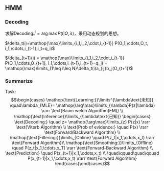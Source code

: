 ## HMM

### Decoding

求解Decoding:$\hat I = \arg\max P(I|O,\lambda)$，采用动态规划的思想。

$\delta_t(i)=\mathop{\max}\limits_{i_1,i_2,\cdot,i_{t-1}} P(O_1,\cdots,O_t, i_1,\cdots,i_{t-1},i_t=q_i)$

$\delta_{t+1}(j) = \mathop{\max}\limits_{i_1,i_2,\cdot,i_{t-1}} P(O_1,\cdots,O_{t+1}, i_1,\cdots,i_{t-1},i_{t+1}=q_j) = \mathop{\max}\limits_{1\leq i\leq N}\delta_t(i)a_{ij}b_j(O_{t+1})$


### Summarize

Task:
$$\begin{cases}
\mathop{\text{Learning:}}\limits^{\lambda\text{未知}} \quad\lambda_{MLE}= \mathop{\arg\max}\limits_{\lambda}P(z|\lambda) \rarr \text{Baum welch Algorithm(EM)}
\\
\mathop{\text{Inference}}\limits_{\lambda\text{已知}} \begin{cases}
\text{Decoding:} \quad z=  \mathop{\arg\max}\limits_{z} P(z|x) \rarr \text{Viterb Algorithm} \\
\text{Prob of evidence:} \quad P(x) \rarr \text{Forward/Backward Algorithm} \\
\mathop{\text{Filtering:}}\limits_{Online} \quad P(z_t|x_1,\cdots,x_t) \rarr \text{Forward Algorithm}\\
\mathop{\text{Smoothing:}}\limits_{Offline} \quad P(z_t|x_1,\cdots,x_T) \rarr \text{Forward-Backward Algorithm} \\
\text{Prediction:} \quad P(z_{t+1}|x_1,\cdots,x_t) \\
\quad\qquad\quad\qquad P(x_{t+1}|x_1,\cdots,x_t) \rarr \text{Forward Algorithm}
\end{cases}\end{cases}$$